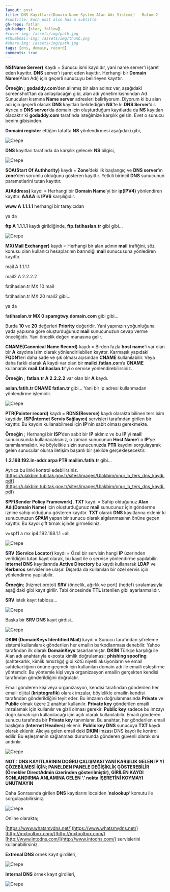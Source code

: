 ```yaml
---
layout: post
title: DNS Kayıtları(Domain Name System-Alan Adı Sistemi) - Bolum 2
#subtitle: Each post also has a subtitle
gh-repo: fatlan
gh-badge: [star, follow]
#cover-img: /assets/img/path.jpg
#thumbnail-img: /assets/img/thumb.png
#share-img: /assets/img/path.jpg
tags: [dns, domain, record]
comments: true
---
```

**NS(Name Server)** Kaydı = Sunucu ismi kaydıdır, yani name server’ı işaret eden kayıttır. **DNS** server’ı işaret eden kayıttır. Herhangi bir **Domain Name**(Alan Adı) için geçerli sunucuyu belirleyen kayıttır.

**Örneğin** ; **godaddy.com**’den alınmış bir alan adınız var, aşağıdaki screenshot’tan da anlaşılacağın gibi, alan adı yönetim kısmından Ad Sunucuları kısmına **Name server** adresleri belirliyorum. Diyorum ki bu alan adı için geçerli olacak **DNS** kayıtları belirlediğim **NS**’te ki **DNS Server**’dır. Ayrıca o **DNS server**’da domain için oluşturduğum kayıtlarda da **NS** kayıtları olacaktır ki **godaddy.com** tarafında isteğimize karşılık gelsin. Evet o sunucu benim gibisinden.

**Domaini register** ettiğim tafafta **NS** yönlendirmesi aşağıdaki gibi,

![Crepe](/assets/img/dns-bol2/dns-do-b01.png)

**DNS** kayıtları tarafında da karşılık gelecek **NS** bilgisi,

![Crepe](/assets/img/dns-bol2/dns-do-b02.png)

**SOA(Start Of Authhority)** kaydı = **Zone**’deki ilk başlangıç ve **DNS server**’ın **zone**’den sorumlu olduğunu gösteren kayıttır. Yetkili birincil **DNS** sunucunun parametlerini tutan kayıttır.

**A(Address)** kaydı = Herhangi bir **Domain Name**’yi bir **ip(IPV4)** yönlendiren kayıttır. **AAAA** is **IPV6** karşılığıdır.

**www A 1.1.1.1** herhangi bir tarayıcıdan

ya da

**ftp A 1.1.1.1** kaydı girildiğinde, **ftp.fatihaslan.tr** gibi gibi...

![Crepe](/assets/img/dns-bol2/dns-do-b03.png)

**MX(Mail Exchanger)** kaydı = Herhangi bir alan adının **mail** trafiğini, söz konusu olan kullanıcı hesaplarının barındığı **mail** sunucusuna yönlediren kayıttır.

mail A 1.1.1.1

mail2 A 2.2.2.2

fatihaslan.tr MX 10 mail

fatihaslan.tr MX 20 mail2 gibi...

ya da

f**atihaslan.tr MX 0 spamgtwy.domain.com** gibi gibi...

Burda **10** ve **20** değerleri **Priority** değeridir. Yani yapınızın yoğunluğuna yada yapısına göre oluşturduğunuz **mail** sunucunuzun cevap verme önceliğidir. Yani öncelik değeri manasına gelir.

**CNAME(Canonical Name Record)** kaydı = Birden fazla **host name**’i var olan bir **A** kaydına isim olarak yönlendirilebilen kayıttır. Karmaşık yapıdaki **FQDN**’leri daha sade ve şık olması açısından **CNAME** kullanılabilir. Veya daha farklı olarak **A** kaydı var olan bir **mailci.fatlan.co**m’a **CNAME** kullanarak **mail.fatihaslan.tr**’yi o servise yönlendirebilirsiniz.

**Örneğin** ; **fatlan.tr A 2.2.2.2** var olan bir **A** kaydı.

**aslan.fatih.tr CNAME fatlan.tr** gibi... Yani bir ip adresi kullanmadan yönlendirme işlemidir.

![Crepe](/assets/img/dns-bol2/dns-do-b04.png)

**PTR(Pointer record)** kaydı = **RDNS(Reverse)** kaydı olarakta bilinen ters isim kaydıdır. **ISP(İnternet Servis Sağlayıcı)** servisleri tarafından girilen bir kayıttır. Bu kaydın kullanabilmesi için **IP**’nin sabit olması gerekmekte.

**Örneğin** ; Herhangi bir **ISP**’den sabit bir **IP** aldınız ve bu **IP**’yi **mail** sunucusunda kullanacaksınız, o zaman sunucunun **Host Name**’i o **IP**’ye tanımlanmalıdır. Ve böylelikle sizin sunucunuzda **PTR** kaydını sorgulayarak gelen sunucular olursa iletişim başarılı bir şekilde gerçekleşecektir.

**1.2.168.192.in-addr.arpa PTR mailim.fatih.tr** gibi...

Ayrıca bu linki kontrol edebilirsiniz. [https://ulakbim.tubitak.gov.tr/sites/images/Ulakbim/onur_b_ters_dns_kaydi.pdf](https://ulakbim.tubitak.gov.tr/sites/images/Ulakbim/onur_b_ters_dns_kaydi.pdf)

**SPF(Sender Policy Framework)**, **TXT** kaydı = Sahip olduğunuz **Alan Adı(Domain Name)** için oluşturduğunuz **mail** sunucunuz için gönderme iznine sahip olduğunu gösteren kayıttır. **TXT** olarak **DNS** kayıtlarına eklenir ki sunucunuzun **SPAM** yapan bir sunucu olarak algılanmasının önüne geçen kayıttır. Bu kaydı çift tırnak içinde girmelisiniz.

v=spf1 a mx ip4:192.168.1.1 ~all

![Crepe](/assets/img/dns-bol2/dns-do-b05.png)

**SRV (Service Locator)** kaydı = Özel bir servisin hangi **IP** üzerinden verildiğini tutan kayıt olarak, bu kayıt ile o servise yönlendirme yapılabilir. **Internel DNS** kayıtlarında **Active Directory** bu kaydı kullanarak **LDAP** ve **Kerberos** servislerine ulaşır. Dışarda da kullanılan bir özel servis için yönlendirme yapılabilir.

**Örneğin**; (hizmet.protol) **SRV** (öncelik, ağırlık ve port) (hedef) sıralamasıyla aşağıdaki gibi kayıt girilir. Tabi öncesinde **TTL** istenilen gibi ayarlanmalıdır.

**SRV** istek kayıt tablosu...

![Crepe](/assets/img/dns-bol2/dns-do-b06.png)

Başka bir **SRV DNS** kayıt girdisi...

![Crepe](/assets/img/dns-bol2/dns-do-b07.png)

**DKIM (DomainKeys Identified Mail)** kaydı = Sunucu tarafından şifreleme sistemi kullanılarak gönderilen her emailin barkodlanması denebilir. Yahoo tarafından ilk olarak **DomainKeys** tasarlanmıştır. **DKIM** Türkçe karşılığı ile Alan adı anahtarıyla e-posta kimlik doğrulaması; **phishing spoofing** (sahtekarlık, kimlik hırsızlığı) gibi kötü niyetli aksiyonların ve email sahtekarlığının önüne geçmek için kullanılan domain adı ile emaili eşleştirme yöntemdir. Bu yöntemle kişi veya organizasyon emailin gerçekten kendisi tarafından gönderildiğini doğrulatır.

Email gönderen kişi veya organizasyon, kendisi tarafından gönderilen her emaili dijital (**kriptografik**) olarak imzalar, böylelikle emailin kendisi tarafından gönderildiğini teyit eder. Bu imzanın doğrulanmasında **Private** ve **Public** olmak üzere 2 anahtar kullanılır. **Private key** gönderilen emaili imzalamak için kullanılır ve gizli olması gerekir. **Public key** sadece bu imzayı doğrulamak için kullanılacağı için açık olarak kullanılabilir. Emaili gönderen sunucu tarafında bir **Private key** tanımlanır. Bu anahtar, her gönderilen email başlığına (**Internet Headers**) eklenir. **Public key DNS** sunucuya **TXT** kaydı olarak eklenir. Alıcıya gelen email deki **DKIM** imzası DNS kaydı ile kontrol edilir. Bu eşleşmenin sağlanması durumunda gönderen güvenli olarak sını andırılır.

![Crepe](/assets/img/dns-bol2/dns-do-b08.png)

**NOT : DNS KAYITLARININ DOĞRU ÇALIŞMASI YANİ KARŞILIK GELEN İP Yİ ÇÖZEBİLMESİ İÇİN; PANELDEN PANELE DEĞİŞİKLİK GÖSTEREBİLİR (Örnekler DirectAdmin üzerinden gösterilmiştir), GİRİLEN KAYDI SONLANDIRMA ANLAMINA GELEN ‘.’ nokta İŞERETİNİ KOYMAYI UNUTMAYIN**

Daha Sonrasında girilen **DNS** kayıtlarını localden ‘**nslookup**‘ komutu ile sorgulayabilirsiniz.

![Crepe](/assets/img/dns-bol2/dns-do-b09.png)

Online olarakta;

[https://www.whatsmydns.net/](https://www.whatsmydns.net/) <br>
[http://mxtoolbox.com/](http://mxtoolbox.com/) <br>
[http://www.intodns.com/](http://www.intodns.com/) servislerini kullanabilirsiniz.

**Extrenal DNS** örnek kayıt girdileri,

![Crepe](/assets/img/dns-bol2/dns-do-b10.png)

**Internal DNS** örnek kayıt girdileri,

![Crepe](/assets/img/dns-bol2/dns-do-b11.png)


